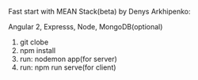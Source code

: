 Fast start with MEAN Stack(beta) by Denys Arkhipenko:

Angular 2,
Expresss,
Node,
MongoDB(optional)

1. git clobe
2. npm install
3. run: nodemon app(for server)
4. run: npm run serve(for client)
